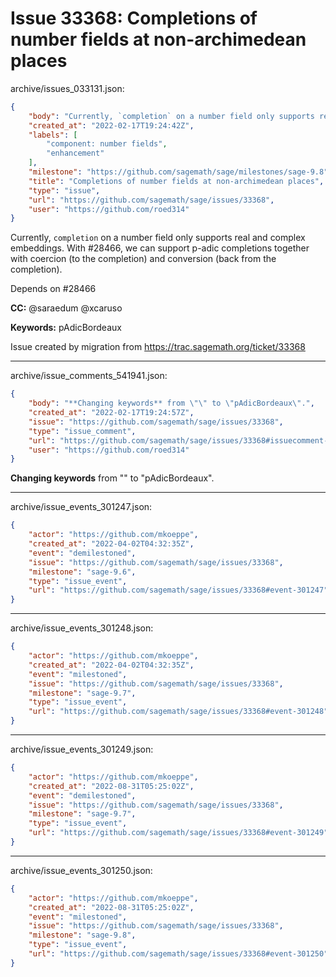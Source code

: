 # Issue 33368: Completions of number fields at non-archimedean places

archive/issues_033131.json:
```json
{
    "body": "Currently, `completion` on a number field only supports real and complex embeddings.  With #28466, we can support p-adic completions together with coercion (to the completion) and conversion (back from the completion).\n\nDepends on #28466\n\n**CC:**  @saraedum @xcaruso\n\n**Keywords:** pAdicBordeaux\n\nIssue created by migration from https://trac.sagemath.org/ticket/33368\n\n",
    "created_at": "2022-02-17T19:24:42Z",
    "labels": [
        "component: number fields",
        "enhancement"
    ],
    "milestone": "https://github.com/sagemath/sage/milestones/sage-9.8",
    "title": "Completions of number fields at non-archimedean places",
    "type": "issue",
    "url": "https://github.com/sagemath/sage/issues/33368",
    "user": "https://github.com/roed314"
}
```
Currently, `completion` on a number field only supports real and complex embeddings.  With #28466, we can support p-adic completions together with coercion (to the completion) and conversion (back from the completion).

Depends on #28466

**CC:**  @saraedum @xcaruso

**Keywords:** pAdicBordeaux

Issue created by migration from https://trac.sagemath.org/ticket/33368





---

archive/issue_comments_541941.json:
```json
{
    "body": "**Changing keywords** from \"\" to \"pAdicBordeaux\".",
    "created_at": "2022-02-17T19:24:57Z",
    "issue": "https://github.com/sagemath/sage/issues/33368",
    "type": "issue_comment",
    "url": "https://github.com/sagemath/sage/issues/33368#issuecomment-541941",
    "user": "https://github.com/roed314"
}
```

**Changing keywords** from "" to "pAdicBordeaux".



---

archive/issue_events_301247.json:
```json
{
    "actor": "https://github.com/mkoeppe",
    "created_at": "2022-04-02T04:32:35Z",
    "event": "demilestoned",
    "issue": "https://github.com/sagemath/sage/issues/33368",
    "milestone": "sage-9.6",
    "type": "issue_event",
    "url": "https://github.com/sagemath/sage/issues/33368#event-301247"
}
```



---

archive/issue_events_301248.json:
```json
{
    "actor": "https://github.com/mkoeppe",
    "created_at": "2022-04-02T04:32:35Z",
    "event": "milestoned",
    "issue": "https://github.com/sagemath/sage/issues/33368",
    "milestone": "sage-9.7",
    "type": "issue_event",
    "url": "https://github.com/sagemath/sage/issues/33368#event-301248"
}
```



---

archive/issue_events_301249.json:
```json
{
    "actor": "https://github.com/mkoeppe",
    "created_at": "2022-08-31T05:25:02Z",
    "event": "demilestoned",
    "issue": "https://github.com/sagemath/sage/issues/33368",
    "milestone": "sage-9.7",
    "type": "issue_event",
    "url": "https://github.com/sagemath/sage/issues/33368#event-301249"
}
```



---

archive/issue_events_301250.json:
```json
{
    "actor": "https://github.com/mkoeppe",
    "created_at": "2022-08-31T05:25:02Z",
    "event": "milestoned",
    "issue": "https://github.com/sagemath/sage/issues/33368",
    "milestone": "sage-9.8",
    "type": "issue_event",
    "url": "https://github.com/sagemath/sage/issues/33368#event-301250"
}
```
